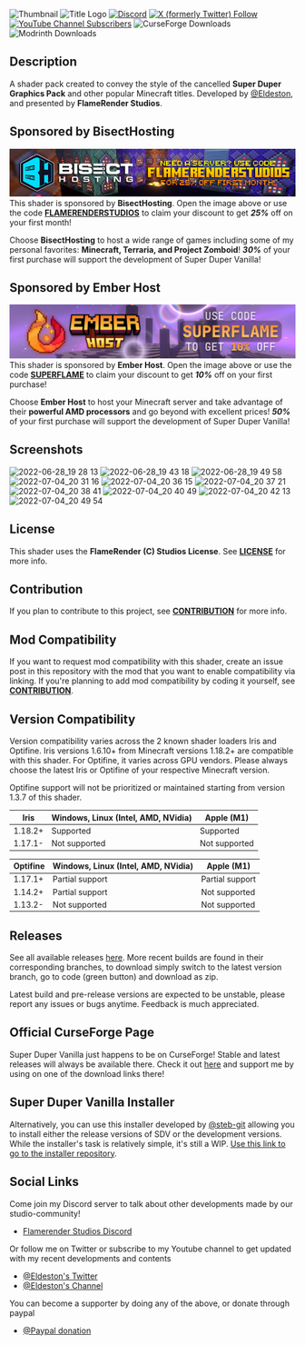![Thumbnail](/shaders/textures/thumbCF.png)
![Title Logo](/shaders/textures/title.png)
[![Discord](https://img.shields.io/discord/604061216779796492.svg?label=FlameRender%E2%84%A2%20Studios&logo=discord&logoColor=white&logoWidth=16&labelColor=7289DA&style=for-the-badge)](https://discord.gg/UE85W5ynCg)
[![X (formerly Twitter) Follow](https://img.shields.io/twitter/follow/eldeston?style=for-the-badge&logo=x&color=%231DA1F2)](https://twitter.com/eldeston)
[![YouTube Channel Subscribers](https://img.shields.io/youtube/channel/subscribers/UCQCkkFh25ydxZwCqpBhJJlg?color=FF0000&logoWidth=16&label=Eldeston&logo=YouTube&style=for-the-badge)](https://www.youtube.com/channel/UCQCkkFh25ydxZwCqpBhJJlg)
![CurseForge Downloads](https://img.shields.io/curseforge/dt/534748?style=for-the-badge&logo=curseforge&logoColor=%23FFFFFF&label=CurseForge%20Downloads&color=%23FF9101)
![Modrinth Downloads](https://img.shields.io/modrinth/dt/LMIZZNxZ?style=for-the-badge&logo=modrinth&logoColor=%23FFFFFF&label=Modrinth%20Downloads&color=%2300FF00)

## Description
   A shader pack created to convey the style of the cancelled __Super Duper Graphics Pack__ and other popular Minecraft titles. Developed by [@Eldeston](https://github.com/Eldeston), and presented by __FlameRender Studios__.

## Sponsored by BisectHosting
   [![Sponsor](/shaders/textures/sponsor0.png)](https://bisecthosting.com/FLAMERENDERSTUDIOS)
   This shader is sponsored by **BisectHosting**. Open the image above or use the code [**FLAMERENDERSTUDIOS**](https://bisecthosting.com/FLAMERENDERSTUDIOS) to claim your discount to get ***25%*** off on your first month!

   Choose **BisectHosting** to host a wide range of games including some of my personal favorites: **Minecraft, Terraria, and Project Zomboid**! ***30%*** of your first purchase will support the development of Super Duper Vanilla!

## Sponsored by Ember Host
   [![Sponsor](/shaders/textures/sponsor1.png)](https://billing.ember.host/aff.php?aff=23)
   This shader is sponsored by **Ember Host**. Open the image above or use the code [**SUPERFLAME**](https://billing.ember.host/aff.php?aff=23) to claim your discount to get ***10%*** off on your first purchase!

   Choose **Ember Host** to host your Minecraft server and take advantage of their **powerful AMD processors** and go beyond with excellent prices! ***50%*** of your first purchase will support the development of Super Duper Vanilla!

## Screenshots
![2022-06-28_19 28 13](https://cdn.modrinth.com/data/LMIZZNxZ/images/bd57c68a400e0722bc7132575ea7cec66ca529ab.png)
![2022-06-28_19 43 18](https://cdn.modrinth.com/data/LMIZZNxZ/images/1d38424b62d4461fae738019cbd1342145e9b4ac.png)
![2022-06-28_19 49 58](https://cdn.modrinth.com/data/LMIZZNxZ/images/8edcb53225f8eeade023759c54df0916d9e3ff2a.png)
![2022-07-04_20 31 16](https://cdn.modrinth.com/data/LMIZZNxZ/images/79de640c0254dd1f8ddf44052a79b57105a53f2c.png)
![2022-07-04_20 36 15](https://cdn.modrinth.com/data/LMIZZNxZ/images/33a5e8c49e4a386c17a42ef48d96f240fa8e7d20.png)
![2022-07-04_20 37 21](https://cdn.modrinth.com/data/LMIZZNxZ/images/f97e5cb26647bd487fae153b9942f87f373f7695.png)
![2022-07-04_20 38 41](https://cdn.modrinth.com/data/LMIZZNxZ/images/7735240a7238b15b28dba555abf0cd03f798823a.png)
![2022-07-04_20 40 49](https://cdn.modrinth.com/data/LMIZZNxZ/images/f643695cdd4ab9f7c95750fb8ff43f396cd16f6c.png)
![2022-07-04_20 42 13](https://cdn.modrinth.com/data/LMIZZNxZ/images/8e152465e03a3861acf4a7be6eca82a86cf26f1a.png)
![2022-07-04_20 49 54](https://cdn.modrinth.com/data/LMIZZNxZ/images/0126040f5bcc1828e2de2b059799ab7ffb3d08ec.png)

## License 
   This shader uses the **FlameRender (C) Studios License**. See [**LICENSE**](LICENSE) for more info.

## Contribution
   If you plan to contribute to this project, see [**CONTRIBUTION**](CONTRIBUTION.md) for more info.

## Mod Compatibility
   If you want to request mod compatibility with this shader, create an issue post in this repository with the mod that you want to enable compatibility via linking. If you're planning to add mod compatibility by coding it yourself, see [**CONTRIBUTION**](CONTRIBUTION.md).

## Version Compatibility
   Version compatibility varies across the 2 known shader loaders Iris and Optifine. Iris versions 1.6.10+ from Minecraft versions 1.18.2+ are compatible with this shader. For Optifine, it varies across GPU vendors. Please always choose the latest Iris or Optifine of your respective Minecraft version.

   Optifine support will not be prioritized or maintained starting from version 1.3.7 of this shader.

| Iris     | Windows, Linux (Intel, AMD, NVidia) | Apple (M1)      |
| -------- | ----------------------------------- | --------------- |
| 1.18.2+  | Supported                           | Supported       |
| 1.17.1-  | Not supported                       | Not supported   |

| Optifine | Windows, Linux (Intel, AMD, NVidia) | Apple (M1)      |
| -------- | ----------------------------------- | --------------- |
| 1.17.1+  | Partial support                     | Partial support |
| 1.14.2+  | Partial support                     | Not supported   |
| 1.13.2-  | Not supported                       | Not supported   |

## Releases
   See all available releases [here](https://github.com/Eldeston/Super-Duper-Vanilla/releases). More recent builds are found in their corresponding branches, to download simply switch to the latest version branch, go to code (green button) and download as zip.

   Latest build and pre-release versions are expected to be unstable, please report any issues or bugs anytime. Feedback is much appreciated.

## Official CurseForge Page
   Super Duper Vanilla just happens to be on CurseForge! Stable and latest releases will always be available there. Check it out [here](https://www.curseforge.com/minecraft/customization/super-duper-vanilla-shaders) and support me by using on one of the download links there!

## Super Duper Vanilla Installer
   Alternatively, you can use this installer developed by [@steb-git](https://github.com/steb-git) allowing you to install either the release versions of SDV or the development versions. While the installer's task is relatively simple, it's still a WIP. [Use this link to go to the installer repository](https://github.com/steb-git/super-duper-vanilla-installer).

## Social Links
   Come join my Discord server to talk about other developments made by our studio-community!
   * [Flamerender Studios Discord](https://discord.gg/UE85W5ynCg)

   Or follow me on Twitter or subscribe to my Youtube channel to get updated with my recent developments and contents
   * [@Eldeston's Twitter](https://twitter.com/eldeston)
   * [@Eldeston's Channel](https://www.youtube.com/channel/UCQCkkFh25ydxZwCqpBhJJlg?view_as=subscriber)

   You can become a supporter by doing any of the above, or donate through paypal
   * [@Paypal donation](https://www.paypal.com/donate?hosted_button_id=4XLQ4WE296JKW)
